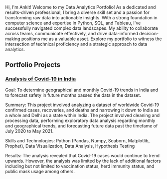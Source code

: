 Hi, I'm Ankit! Welcome to my Data Analytics Portfolio! As a dedicated and results-driven professional, I bring a diverse skill set and a passion for transforming raw data into actionable insights. With a strong foundation in computer science and expertise in Python, SQL, and Tableau, I've successfully navigated complex data landscapes. My ability to collaborate across teams, communicate effectively, and drive data-informed decision-making positions me as a valuable asset. Explore my portfolio to witness the intersection of technical proficiency and a strategic approach to data analytics.

## Portfolio Projects


### [Analysis of Covid-19 in India](/Covid_India.ipynb)

Goal: To determine geographical and monthly Covid-19 trends in India and to forecast safety in future months passed the data in the dataset.

Summary: This project involved analyzing a dataset of worldwide Covid-19 confirmed cases, recoveries, and deaths and narrowing it down to India as a whole and Delhi as a state within India. The project involved cleaning and processing data, performing exploratory data analysis regarding monthly and geographical trends, and forecasting future data past the timefame of July 2020 to May 2021. 

Skills and Technologies: Python (Pandas, Numpy, Seaborn, Matplotlib, Prophet), Data Visualization, Data Analysis, Hypothesis Testing

Results: The analysis revealed that Covid-19 cases would continue to trend upwards. However, the analysis was limited by the lack of additional factors including but not limited to vaccination status, herd immunity status, and public mask usage among others.  
